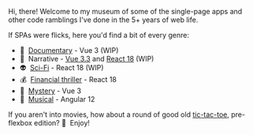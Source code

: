 Hi, there! Welcome to my museum of some of the single-page apps and other code ramblings I've done in the 5+ years of web life.

If SPAs were flicks, here you'd find a bit of every genre:

- 🎥 &nbsp;[Documentary](https://hqcasanova.github.io/unsplash) - Vue 3 (WIP)
- 📝 &nbsp;Narrative - [Vue 3.3](https://hqcasanova.github.io/vue-task) and [React 18](https://hqcasanova.github.io/react-task) (WIP)
- 👽 &nbsp;[Sci-Fi](https://hqcasanova.github.io/react-graphql) - React 18 (WIP)
- 💰 &nbsp;[Financial thriller](https://hqcasanova.github.io/react-app) - React 18
- 🔎 &nbsp;[Mystery](https://hqcasanova.github.io/pin-pad) - Vue 3
- 🎵 &nbsp;[Musical](https://hqcasanova.github.io/interactive-matcher) - Angular 12

If you aren't into movies, how about a round of good old [tic-tac-toe](http://hqcasanova.github.io/DOM-and-jQuery-basics/), pre-flexbox edition? 🤪 &nbsp;Enjoy!

